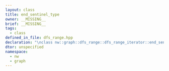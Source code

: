 ```yaml
---
layout: class
title: end_sentinel_type
owner: __MISSING__
brief: __MISSING__
tags:
  - class
defined_in_file: dfs_range.hpp
declaration: "\nclass nw::graph::dfs_range::dfs_range_iterator::end_sentinel_type;"
dtor: unspecified
namespace:
  - nw
  - graph
---
```


```{index}  end_sentinel_type
```

